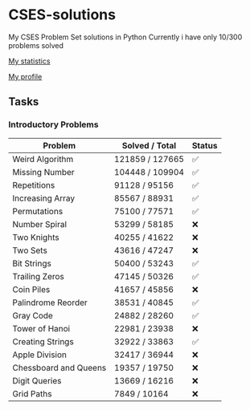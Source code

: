 # CSES-solutions
My CSES Problem Set solutions in Python
Currently i have only 10/300 problems solved

[My statistics](https://cses.fi/problemset/user/307791/)

[My profile](https://cses.fi/user/307791/)

## Tasks

### Introductory Problems

| Problem                  | Solved / Total | Status   |
|--------------------------|----------------|----------|
| Weird Algorithm          | 121859 / 127665 | ✅       |
| Missing Number           | 104448 / 109904 | ✅       |
| Repetitions              | 91128 / 95156   | ✅       |
| Increasing Array         | 85567 / 88931   | ✅       |
| Permutations             | 75100 / 77571   | ✅       |
| Number Spiral            | 53299 / 58185   | ❌       |
| Two Knights              | 40255 / 41622   | ❌       |
| Two Sets                 | 43616 / 47247   | ❌       |
| Bit Strings              | 50400 / 53243   | ✅       |
| Trailing Zeros           | 47145 / 50326   | ✅       |
| Coin Piles               | 41657 / 45856   | ❌       |
| Palindrome Reorder       | 38531 / 40845   | ✅       |
| Gray Code                | 24882 / 28260   | ✅       |
| Tower of Hanoi           | 22981 / 23938   | ❌       |
| Creating Strings         | 32922 / 33863   | ✅       |
| Apple Division           | 32417 / 36944   | ❌       |
| Chessboard and Queens    | 19357 / 19750   | ❌       |
| Digit Queries            | 13669 / 16216   | ❌       |
| Grid Paths               | 7849 / 10164    | ❌       |
